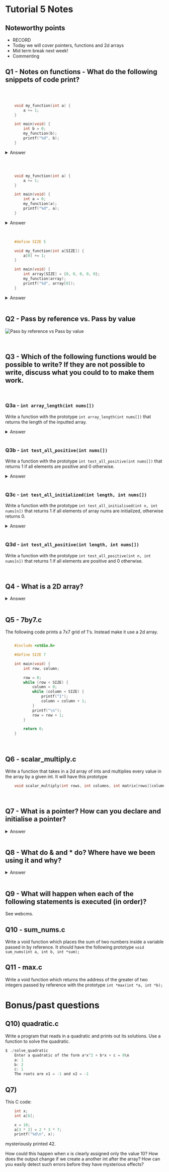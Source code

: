 # Tutorial 5 Notes

## Noteworthy points

* RECORD
* Today we will cover pointers, functions and 2d arrays
* Mid term break next week!
* Commenting

## Q1 - Notes on functions - What do the following snippets of code print?

<br>

```c

    void my_function(int a) {
        a += 1;
    }

    int main(void) {
        int b = 0;
        my_function(b);
        printf("%d", b);
    }

```

<details>

`0`, the function call is pass by value (it makes a copy)

<summary>Answer</summary>

</details>

<br>

```c


    void my_function(int a) {
        a += 1;
    }

    int main(void) {
        int a = 0;
        my_function(a);
        printf("%d", a);
    }

```

<details>

`0`, Even if they are the same name! The only way to actually update the main function's value is with a return value or a pointer.

<summary>Answer</summary>

</details>

<br>

```c

    #define SIZE 5

    void my_function(int a[SIZE]) {
        a[0] += 1;
    }

    int main(void) {
        int array[SIZE] = {0, 0, 0, 0, 0};
        my_function(array);
        printf("%d", array[0]);
    }

```

<details>

`1`, an array is pass by reference in C.

<summary>Answer</summary>

</details>

<br>

## Q2 - Pass by reference vs. Pass by value

![Pass by reference vs Pass by value](images/pass.gif)

<br>

## Q3 - Which of the following functions would be possible to write? If they are not possible to write, discuss what you could to to make them work.

<br>

### Q3a - `int array_length(int nums[])`

Write a function with the prototype `int array_length(int nums[])` that returns the length of the inputted array.

<details>
<summary>Answer</summary>
You can not write such a function in C.
It is not possible for a C function to determine the length of an array it has been passed.

Programmers usually do one of 3 things.

* Pass the array length as another parameter to the function.
* Use a special value in an array element to mark the finish of the array - e.g. 0 if the array need contain only positive ints
* Pass an array of a specific length to the function - e.g. always pass arrays of 20 elements
For functions you write in this course, you should opt for option (a).
</details>

<br>

### Q3b - `int test_all_positive(int nums[])`

Write a function with the prototype `int test_all_positive(int nums[])` that returns 1 if all elements are positive and 0 otherwise.

<details>
<summary>Answer</summary>
You can not write such a function in C.
It is not possible for a C function to determine the length of an array it has been passed, so thus it cannot know how many to loop over.

Programmers usually do one of 3 things.

* Pass the array length as another parameter to the function.
* Use a special value in an array element to mark the finish of the array - e.g. 0 if the array need contain only positive ints
* Pass an array of a specific length to the function - e.g. always pass arrays of 20 elements
For functions you write in this course, you should opt for option (a).
</details>

<br>

### Q3c - `int test_all_initialized(int length, int nums[])`

Write a function with the prototype `int test_all_initialised(int n, int nums[n])` that returns 1 if all elements of array nums are initialized, otherwise returns 0.

<details>
<summary>Answer</summary>
You can not write such a function in C.
It is not possible at runtime in C to determine if a variable has been initialized

C programmers must take care to ensure that all variables, including array elements, are appropriately initialized.
</details>

<br>

### Q3d - `int test_all_positive(int length, int nums[])`

Write a function with the prototype `int test_all_positive(int n, int nums[n])` that returns 1 if all elements are positive and 0 otherwise.

<br>

## Q4 - What is a 2D array?

<details>

An array of arrays - see example in class

Recall that an array is a collection of elements with the same data type. A 2D array is an array where each element itself is an array. It can be thought of like a grid, where the number of rows is the number of elements in the outer array.

Each inner array is a row of the grid and the number of columns is the number of elements in each inner array. Note that all of the "inner" arrays must be the same size and type.

<summary>Answer</summary>

</details>

<br>

## Q5 - 7by7.c

The following code prints a 7x7 grid of 1's. Instead make it use a 2d array.

```c

    #include <stdio.h>

    #define SIZE 7

    int main(void) {
        int row, column;

        row = 0;
        while (row < SIZE) {
            column = 0;
            while (column < SIZE) {
                printf("1");
                column = column + 1;
            }
            printf("\n");
            row = row + 1;
        }

        return 0;
    }

```

<br>

## Q6 - scalar_multiply.c

Write a function that takes in a 2d array of ints and multiplies every value in the array by a given int.
It will have this prototype 

```c 
    void scalar_multiply(int rows, int columns, int matrix[rows][columns],  int scalar)
```

<br>

## Q7 - What is a pointer? How can you declare and initialise a pointer?

<details>
<summary>Answer</summary>

A pointer is a variable that can hold a memory address. It is always aimed at a particular variable type.

A * is used to declare a variable as a pointer. For example, to declare a pointer to an int:

```c
int *pointer_name;
```

A pointer is most often aimed at a particular variable. The & operator can be used to find the address of a variable.

</details>

<br>

## Q8 - What do & and * do? Where have we been using it and why?

<details>
<summary>
Answer
</summary>

`&` is called the referencer. Given a variable, it gets where that variable is stored in the computer.

`*` is called the dereferencer. Given a pointer, it goes to that location in the computer and gets the value there.

Non-pointer variables in C are pass by value. This means that if you give a regular variable to scanf without the & symbol then scanf will be unable to change that variable.

Giving scanf the address of the variable instead with the & symbol allows scanf to directly access the piece of memory that variable occupies, and allows scanf to directly modify the variable. This behaviour is called pass by reference.

</details>

<br>

## Q9 - What will happen when each of the following statements is executed (in order)?

See webcms.



## Q10 - sum_nums.c

Write a void function which places the sum of two numbers inside a variable passed in by reference. It should have the following prototype `void sum_nums(int a, int b, int *sum);`

## Q11 - max.c

Write a void function which returns the address of the greater of two integers passed by reference with the prototype `int *max(int *a, int *b);`


# Bonus/past questions

## Q10) quadratic.c

Write a program that reads in a quadratic and prints out its solutions. Use a function to solve the quadratic.

```c
$ ./solve_quadratic
    Enter a quadratic of the form a*x^2 + b*x + c = 0\n
    a: 1
    b: 2
    c: 1
    The roots are x1 = -1 and x2 = -1
```

## Q7) 

This C code:
```c
    int x;
    int a[6];

    x = 10;
    a[3 * 2] = 2 * 3 * 7;
    printf("%d\n", x);
```

mysteriously printed 42. 

How could this happen when x is clearly assigned only the value 10?
How does the output change if we create a another int after the array?
How can you easily detect such errors before they have mysterious effects?